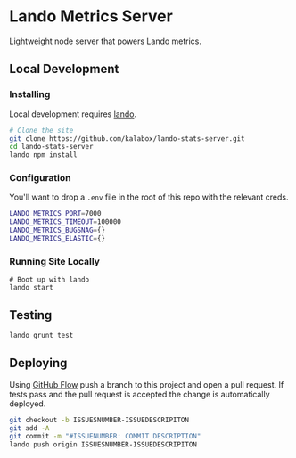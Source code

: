 Lando Metrics Server
====================

Lightweight node server that powers Lando metrics.

Local Development
-----------------

### Installing

Local development requires [lando](https://docs.lndo.io).

```bash
# Clone the site
git clone https://github.com/kalabox/lando-stats-server.git
cd lando-stats-server
lando npm install
```

### Configuration

You'll want to drop a `.env` file in the root of this repo with the relevant creds.

```bash
LANDO_METRICS_PORT=7000
LANDO_METRICS_TIMEOUT=100000
LANDO_METRICS_BUGSNAG={}
LANDO_METRICS_ELASTIC={}
```

### Running Site Locally

```
# Boot up with lando
lando start
```

Testing
-------

```bash
lando grunt test
```

Deploying
---------

Using [GitHub Flow](https://guides.github.com/introduction/flow/) push a branch to this project and open a pull request. If tests pass and the pull request is accepted the change is automatically deployed.

```bash
git checkout -b ISSUESNUMBER-ISSUEDESCRIPITON
git add -A
git commit -m "#ISSUENUMBER: COMMIT DESCRIPTION"
lando push origin ISSUESNUMBER-ISSUEDESCRIPITON
```
